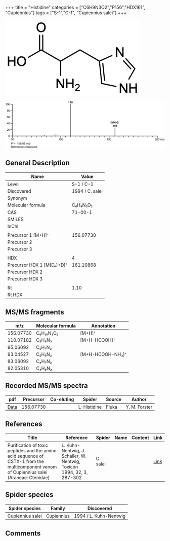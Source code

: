 +++
title = "Histidine"
categories = ["C6H9N3O2","P156","HDX161",
"Cupiennius"]
tags = ["S-1","C-1",
"Cupiennius salei"]
+++

![](/img/Histidine.png)

![](/img_MSMS/156_Histidine.png)

## General Description

| Name                      | Value           |
|---------------------------|-----------------|
| Level                     | S-1 / C-1               |
| Discovered                | 1994 / C. salei |
| Synonym                   |                 |
| Molecular formula         | C₆H₉N₃O₂        |
| CAS                       | 71-00-1         |
| SMILES |   |
| InChI  |   |
|                           |                 |
| Precursor 1 [M+H]⁺        | 156.07730       |
| Precursor 2               |                 |
| Precursor 3               |                 |
|                           |                 |
| HDX                       | 4               |
| Precursor HDX 1 [M(D₄)+D]⁺ | 161.10868       |
| Precursor HDX 2           |                 |
| Precursor HDX 3           |                 |
|                           |                 |
| Rt                        | 1.10            |
| Rt HDX                    |                 |

## MS/MS fragments

| m/z       | Molecular formula | Annotation       |
|-----------|-------------------|------------------|
| 156.07730 | C₆H₁₀N₃O₂         | [M+H]⁺           |
| 110.07182 | C₅H₈N₃            | [M+H-HCOOH]⁺     |
| 95.06092  | C₅H₇N₂            |                  |
| 93.04527  | C₅H₅N₂            | [M+H-HCOOH-NH₃]⁺ |
| 83.06092  | C₄H₇N₂            |                  |
| 82.05310  | C₄H₆N₂            |                  |

## Recorded MS/MS spectra

| pdf                                 | Precursor | Co-eluting | Spider      | Source | Author        |
|-------------------------------------|-----------|------------|-------------|--------|---------------|
| [Data](/pdf/156_Histidine_1-10.pdf) | 156.07730 |            | L-Histidine | Fluka  | Y. M. Forster |

## References

| Title                                                                                                                                      | Reference                                                              | Spider   | Name | Content | Link                                                 |
|--------------------------------------------------------------------------------------------------------------------------------------------|------------------------------------------------------------------------|----------|------|---------|------------------------------------------------------|
| Purification of toxic peptides and the amino acid sequence of CSTX-1 from the multicomponent venom of Cupiennius salei (Araneae: Ctenidae) | L. Kuhn-Nentwig, J. Schaller, W. Nentwig, Toxicon 1994, 32, 3, 287-302 | C. salei |      |         | [Link](https://doi.org/10.1016/0041-0101(94)90082-5) |

## Spider species

| Spider species   | Family     | Discovered             |
|------------------|------------|------------------------|
| Cupiennius salei | Cupiennius | 1994 / L. Kuhn-Nentwig |

## Comments